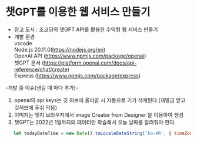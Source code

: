 # 챗GPT를 이용한 웹 서비스 만들기
- 참고 도서 : 조코딩의 챗GPT API를 활용한 수익형 웹 서비스 만들기
- 개발 환경  
vscode  
Node.js 20.11.0(https://nodejs.org/en)  
OpenAI API (https://www.npmjs.com/package/openai)  
챗GPT 문서 (https://platform.openai.com/docs/api-reference/chat/create)  
Express (https://www.npmjs.com/package/express)

-개발 중 이슈(생길 때 마다 추가)-
1. openai의 api keys는 깃 허브에 올라갈 시 자동으로 키가 삭제된다.(재발급 받고 깃허브에 푸쉬 막음)
2. 이미지는 엣지 브라우저에서 image Creator from Designer 을 이용하여 생성
3. 챗GPT는 2022년 1월까지의 데이터만 학습해서 오늘 날짜를 알려줘야 한다.
```js
   let todayDateTime = new Date().toLocaleDateString('ko-KR', { timeZone: 'Asia/Seoul'});